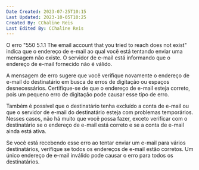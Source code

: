 ```yaml
---
Date Created: 2023-07-25T10:15
Last Updated: 2023-10-05T10:25
Created By: CChaline Reis
Last Edited By: CChaline Reis
---
```

O erro "550 5.1.1 The email account that you tried to reach does not exist" indica que o endereço de e-mail ao qual você está tentando enviar uma mensagem não existe. O servidor de e-mail está informando que o endereço de e-mail fornecido não é válido.

  

A mensagem de erro sugere que você verifique novamente o endereço de e-mail do destinatário em busca de erros de digitação ou espaços desnecessários. Certifique-se de que o endereço de e-mail esteja correto, pois um pequeno erro de digitação pode causar esse tipo de erro.

  

Também é possível que o destinatário tenha excluído a conta de e-mail ou que o servidor de e-mail do destinatário esteja com problemas temporários. Nesses casos, não há muito que você possa fazer, exceto verificar com o destinatário se o endereço de e-mail está correto e se a conta de e-mail ainda está ativa.

  

Se você está recebendo esse erro ao tentar enviar um e-mail para vários destinatários, verifique se todos os endereços de e-mail estão corretos. Um único endereço de e-mail inválido pode causar o erro para todos os destinatários.